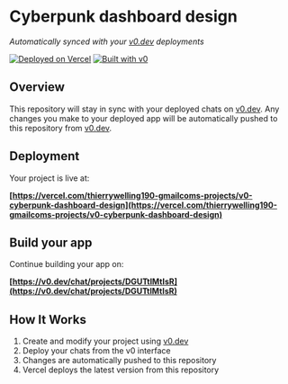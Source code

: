 # Cyberpunk dashboard design

*Automatically synced with your [v0.dev](https://v0.dev) deployments*

[![Deployed on Vercel](https://img.shields.io/badge/Deployed%20on-Vercel-black?style=for-the-badge&logo=vercel)](https://vercel.com/thierrywelling190-gmailcoms-projects/v0-cyberpunk-dashboard-design)
[![Built with v0](https://img.shields.io/badge/Built%20with-v0.dev-black?style=for-the-badge)](https://v0.dev/chat/projects/DGUTtIMtIsR)

## Overview

This repository will stay in sync with your deployed chats on [v0.dev](https://v0.dev).
Any changes you make to your deployed app will be automatically pushed to this repository from [v0.dev](https://v0.dev).

## Deployment

Your project is live at:

**[https://vercel.com/thierrywelling190-gmailcoms-projects/v0-cyberpunk-dashboard-design](https://vercel.com/thierrywelling190-gmailcoms-projects/v0-cyberpunk-dashboard-design)**

## Build your app

Continue building your app on:

**[https://v0.dev/chat/projects/DGUTtIMtIsR](https://v0.dev/chat/projects/DGUTtIMtIsR)**

## How It Works

1. Create and modify your project using [v0.dev](https://v0.dev)
2. Deploy your chats from the v0 interface
3. Changes are automatically pushed to this repository
4. Vercel deploys the latest version from this repository